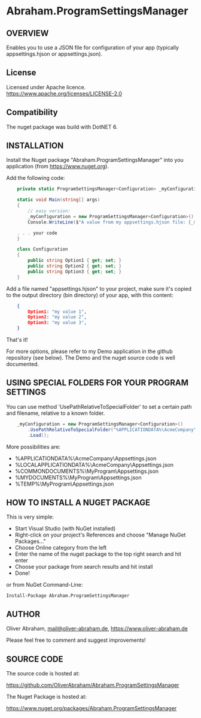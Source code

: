 # Abraham.ProgramSettingsManager

## OVERVIEW

Enables you to use a JSON file for configuration of your app
(typically appsettings.hjson or appsettings.json).


## License

Licensed under Apache licence.
https://www.apache.org/licenses/LICENSE-2.0


## Compatibility

The nuget package was build with DotNET 6.



## INSTALLATION

Install the Nuget package "Abraham.ProgramSettingsManager" into you application (from https://www.nuget.org).

Add the following code:

```c#
    private static ProgramSettingsManager<Configuration> _myConfiguration;

    static void Main(string[] args)
    {
        // easy version:
        _myConfiguration = new ProgramSettingsManager<Configuration>().Load();
        Console.WriteLine($"A value from my appsettings.hjson file: {_myConfiguration.Data.Option1}");

    . . . your code
    }

    class Configuration
    {
	    public string Option1 { get; set; }
	    public string Option2 { get; set; }
	    public string Option3 { get; set; }
    }
```

Add a file named "appsettings.hjson" to your project, make sure it's 
copied to the output directory (bin directory) of your app, with this content:

```json
    {
	    Option1: "my value 1",
	    Option2: "my value 2",
	    Option3: "my value 3",
    }
```

That's it!

For more options, please refer to my Demo application in the github repository (see below).
The Demo and the nuget source code is well documented.



## USING SPECIAL FOLDERS FOR YOUR PROGRAM SETTINGS

You can use method 'UsePathRelativeToSpecialFolder' to set a certain path and filename, 
relative to a known folder.

```c#
    _myConfiguration = new ProgramSettingsManager<Configuration>()
        .UsePathRelativeToSpecialFolder("%APPLICATIONDATA%\AcmeCompany\Appsettings.json")
        .Load();
```

More possibilities are:
- %APPLICATIONDATA%\AcmeCompany\Appsettings.json
- %LOCALAPPLICATIONDATA%\AcmeCompany\Appsettings.json
- %COMMONDOCUMENTS%\MyProgram\Appsettings.json
- %MYDOCUMENTS%\MyProgram\Appsettings.json
- %TEMP%\MyProgram\Appsettings.json



## HOW TO INSTALL A NUGET PACKAGE
This is very simple:
- Start Visual Studio (with NuGet installed) 
- Right-click on your project's References and choose "Manage NuGet Packages..."
- Choose Online category from the left
- Enter the name of the nuget package to the top right search and hit enter
- Choose your package from search results and hit install
- Done!


or from NuGet Command-Line:

    Install-Package Abraham.ProgramSettingsManager





## AUTHOR

Oliver Abraham, mail@oliver-abraham.de, https://www.oliver-abraham.de

Please feel free to comment and suggest improvements!



## SOURCE CODE

The source code is hosted at:

https://github.com/OliverAbraham/Abraham.ProgramSettingsManager

The Nuget Package is hosted at: 

https://www.nuget.org/packages/Abraham.ProgramSettingsManager

